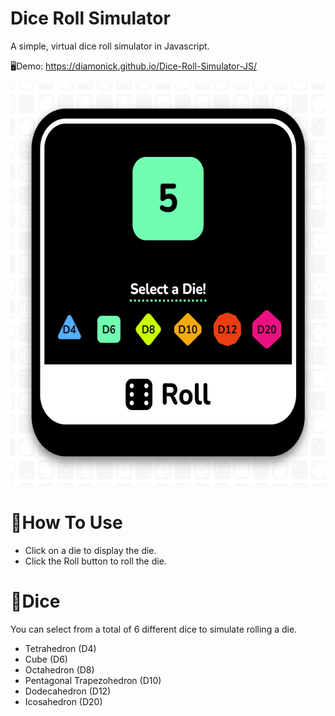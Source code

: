 # Dice Roll Simulator
A simple, virtual dice roll simulator in Javascript.

🖥️Demo: https://diamonick.github.io/Dice-Roll-Simulator-JS/

<img src="https://github.com/diamonick/Dice-Roll-Simulator-JS/blob/main/Art/Preview_Photo.png" alt="Demo Preview Photo" width="591" height="643">

# 📄How To Use

* Click on a die to display the die.
* Click the Roll button to roll the die.

# 🎲Dice
You can select from a total of 6 different dice to simulate rolling a die.

* Tetrahedron (D4)
* Cube (D6)
* Octahedron (D8)
* Pentagonal Trapezohedron (D10)
* Dodecahedron (D12)
* Icosahedron (D20)
